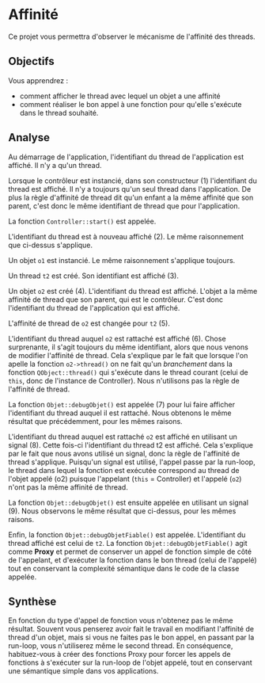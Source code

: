 # Affinité

Ce projet vous permettra d'observer le mécanisme de l'affinité des threads.

## Objectifs

Vous apprendrez :

- comment afficher le thread avec lequel un objet a une affinité
- comment réaliser le bon appel à une fonction pour qu'elle s'exécute dans le thread souhaité.

## Analyse

Au démarrage de l'application, l'identifiant du thread de l'application est affiché. Il n'y a qu'un thread.

Lorsque le contrôleur est instancié, dans son constructeur (1) l'identifiant du thread est affiché. Il n'y a toujours qu'un seul thread dans l'application. De plus la règle d'affinité de thread dit qu'un enfant a la même affinité que son parent, c'est donc le même identifiant de thread que pour l'application.

La fonction `Controller::start()` est appelée.

L'identifiant du thread est à nouveau affiché (2). Le même raisonnement que ci-dessus s'applique.

Un objet `o1` est instancié. Le même raisonnement s'applique toujours.

Un thread `t2` est créé. Son identifiant est affiché (3).

Un objet `o2` est créé (4). L'identifiant du thread est affiché. L'objet a la même affinité de thread que son parent, qui est le contrôleur. C'est donc l'identifiant du thread de l'application qui est affiché.

L'affinité de thread de `o2` est changée pour `t2` (5). 

L'identifiant du thread auquel `o2` est rattaché est affiché (6). Chose surprenante, il s'agit toujours du même identifiant, alors que nous venons de modifier l'affinité de thread. Cela s'explique par le fait que lorsque l'on apelle la fonction `o2->thread()` on ne fait qu'un *branchement* dans la fonction `QObject::thread()` qui s'exécute dans le thread courant (celui de `this`, donc de l'instance de Controller). Nous n'utilisons pas la règle de l'affinité de thread. 

La fonction `Objet::debugObjet()` est appelée (7) pour lui faire afficher l'identifiant du thread auquel il est rattaché. Nous obtenons le même résultat que précédemment, pour les mêmes raisons.

L'identifiant du thread auquel est rattaché `o2` est affiché en utilisant un signal (8). Cette fois-ci l'identifiant du thread t2 est affiché. Cela s'explique par le fait que nous avons utilisé un signal, donc la règle de l'affinité de thread s'applique. Puisqu'un signal est utilisé, l'appel passe par la run-loop, le thread dans lequel la fonction est exécutée correspond au thread de l'objet appelé (o2) puisque l'appelant (`this` = Controller) et l'appelé (`o2`) n'ont pas la même affinité de thread.

La fonction `Objet::debugObjet()` est ensuite appelée en utilisant un signal (9). Nous observons le même résultat que ci-dessus, pour les mêmes raisons.

Enfin, la fonction `Objet::debugObjetFiable()` est appelée. L'identifiant du thread affiché est celui de `t2`. La fonction `Objet::debugObjetFiable()` agit comme **Proxy** et permet de conserver un appel de fonction simple de côté de l'appelant, et d'exécuter la fonction dans le bon thread (celui de l'appelé) tout en conservant la complexité sémantique dans le code de la classe appelée.

## Synthèse

En fonction du type d'appel de fonction vous n'obtenez pas le même résultat. Souvent vous penserez avoir fait le travail en modifiant l'affinité de thread d'un objet, mais si vous ne faites pas le bon appel, en passant par la run-loop, vous n'utiliserez même le second thread. En conséquence, habituez-vous à créer des fonctions Proxy pour forcer les appels de fonctions à s'exécuter sur la run-loop de l'objet appelé, tout en conservant une sémantique simple dans vos applications.

